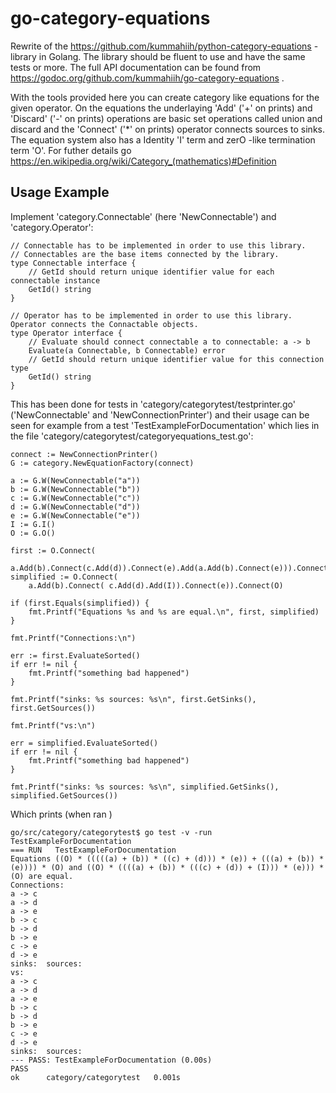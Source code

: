 # go-category-equations

Rewrite of the https://github.com/kummahiih/python-category-equations -library in Golang. 
The library should be fluent to use and have the same tests or more. 
The full API documentation can be found from https://godoc.org/github.com/kummahiih/go-category-equations .

With the tools provided here you can create category like equations for the given operator. On the equations the underlaying 'Add' ('+' on prints) and 'Discard' ('-' on prints) operations are basic set operations called union and discard and the 'Connect' ('*' on prints) operator connects sources to sinks. The equation system also has a Identity 'I' term and zerO -like termination term 'O'. For futher details go https://en.wikipedia.org/wiki/Category_(mathematics)#Definition

## Usage Example

Implement 'category.Connectable' (here 'NewConnectable') and 'category.Operator':

	// Connectable has to be implemented in order to use this library.
	// Connectables are the base items connected by the library.
	type Connectable interface {
		// GetId should return unique identifier value for each connectable instance
		GetId() string
	}

	// Operator has to be implemented in order to use this library. Operator connects the Connactable objects.
	type Operator interface {
		// Evaluate should connect connectable a to connectable: a -> b
		Evaluate(a Connectable, b Connectable) error
		// GetId should return unique identifier value for this connection type
		GetId() string
	}


This has been done for tests in 'category/categorytest/testprinter.go' ('NewConnectable' and 'NewConnectionPrinter') and their usage can be seen for example from a test 'TestExampleForDocumentation' which lies in the file 'category/categorytest/categoryequations_test.go':

	connect := NewConnectionPrinter()
	G := category.NewEquationFactory(connect)

	a := G.W(NewConnectable("a"))
	b := G.W(NewConnectable("b"))
	c := G.W(NewConnectable("c"))
	d := G.W(NewConnectable("d"))
	e := G.W(NewConnectable("e"))
	I := G.I()
	O := G.O()

	first := O.Connect(
		a.Add(b).Connect(c.Add(d)).Connect(e).Add(a.Add(b).Connect(e))).Connect(O)
	simplified := O.Connect(
		a.Add(b).Connect( c.Add(d).Add(I)).Connect(e)).Connect(O)

	if (first.Equals(simplified)) {
		fmt.Printf("Equations %s and %s are equal.\n", first, simplified)
	}

	fmt.Printf("Connections:\n")
	
	err := first.EvaluateSorted()
	if err != nil {
		fmt.Printf("something bad happened")
	}

	fmt.Printf("sinks: %s sources: %s\n", first.GetSinks(), first.GetSources())

	fmt.Printf("vs:\n")
	
	err = simplified.EvaluateSorted()
	if err != nil {
		fmt.Printf("something bad happened")
	}

	fmt.Printf("sinks: %s sources: %s\n", simplified.GetSinks(), simplified.GetSources())

Which prints (when ran )

    go/src/category/categorytest$ go test -v -run TestExampleForDocumentation
    === RUN   TestExampleForDocumentation
    Equations ((O) * (((((a) + (b)) * ((c) + (d))) * (e)) + (((a) + (b)) * (e)))) * (O) and ((O) * ((((a) + (b)) * (((c) + (d)) + (I))) * (e))) * (O) are equal.
    Connections:
    a -> c
    a -> d
    a -> e
    b -> c
    b -> d
    b -> e
    c -> e
    d -> e
    sinks:  sources: 
    vs:
    a -> c
    a -> d
    a -> e
    b -> c
    b -> d
    b -> e
    c -> e
    d -> e
    sinks:  sources: 
    --- PASS: TestExampleForDocumentation (0.00s)
    PASS
    ok  	category/categorytest	0.001s


